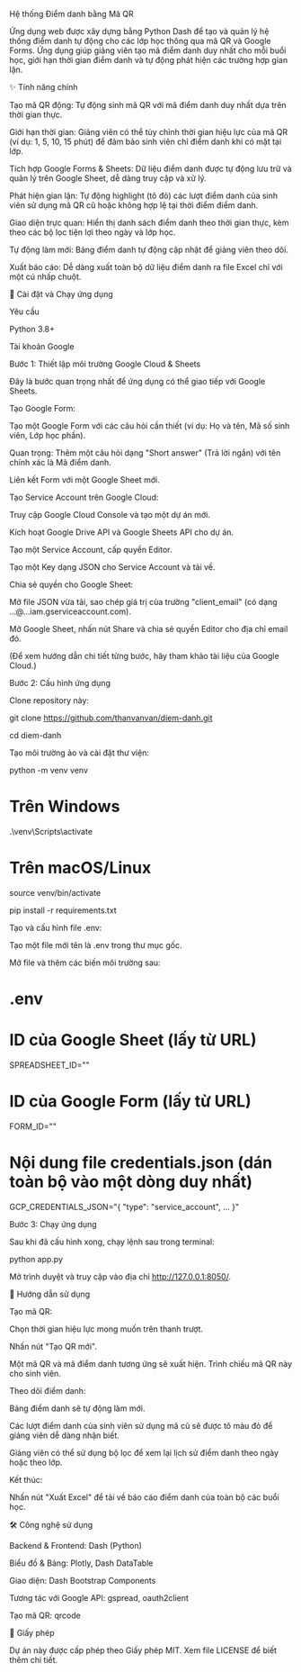 Hệ thống Điểm danh bằng Mã QR

Ứng dụng web được xây dựng bằng Python Dash để tạo và quản lý hệ thống điểm danh tự động cho các lớp học thông qua mã QR và Google Forms. Ứng dụng giúp giảng viên tạo mã điểm danh duy nhất cho mỗi buổi học, giới hạn thời gian điểm danh và tự động phát hiện các trường hợp gian lận.

✨ Tính năng chính

Tạo mã QR động: Tự động sinh mã QR với mã điểm danh duy nhất dựa trên thời gian thực.

Giới hạn thời gian: Giảng viên có thể tùy chỉnh thời gian hiệu lực của mã QR (ví dụ: 1, 5, 10, 15 phút) để đảm bảo sinh viên chỉ điểm danh khi có mặt tại lớp.

Tích hợp Google Forms & Sheets: Dữ liệu điểm danh được tự động lưu trữ và quản lý trên Google Sheet, dễ dàng truy cập và xử lý.

Phát hiện gian lận: Tự động highlight (tô đỏ) các lượt điểm danh của sinh viên sử dụng mã QR cũ hoặc không hợp lệ tại thời điểm điểm danh.

Giao diện trực quan: Hiển thị danh sách điểm danh theo thời gian thực, kèm theo các bộ lọc tiện lợi theo ngày và lớp học.

Tự động làm mới: Bảng điểm danh tự động cập nhật để giảng viên theo dõi.

Xuất báo cáo: Dễ dàng xuất toàn bộ dữ liệu điểm danh ra file Excel chỉ với một cú nhấp chuột.

🚀 Cài đặt và Chạy ứng dụng

Yêu cầu

Python 3.8+

Tài khoản Google

Bước 1: Thiết lập môi trường Google Cloud & Sheets

Đây là bước quan trọng nhất để ứng dụng có thể giao tiếp với Google Sheets.

Tạo Google Form:

Tạo một Google Form với các câu hỏi cần thiết (ví dụ: Họ và tên, Mã số sinh viên, Lớp học phần).

Quan trọng: Thêm một câu hỏi dạng "Short answer" (Trả lời ngắn) với tên chính xác là Mã điểm danh.

Liên kết Form với một Google Sheet mới.

Tạo Service Account trên Google Cloud:

Truy cập Google Cloud Console và tạo một dự án mới.

Kích hoạt Google Drive API và Google Sheets API cho dự án.

Tạo một Service Account, cấp quyền Editor.

Tạo một Key dạng JSON cho Service Account và tải về.

Chia sẻ quyền cho Google Sheet:

Mở file JSON vừa tải, sao chép giá trị của trường "client_email" (có dạng ...@...iam.gserviceaccount.com).

Mở Google Sheet, nhấn nút Share và chia sẻ quyền Editor cho địa chỉ email đó.

(Để xem hướng dẫn chi tiết từng bước, hãy tham khảo tài liệu của Google Cloud.)

Bước 2: Cấu hình ứng dụng

Clone repository này:

git clone https://github.com/thanvanvan/diem-danh.git

cd diem-danh

Tạo môi trường ảo và cài đặt thư viện:

python -m venv venv

# Trên Windows

.\venv\Scripts\activate

# Trên macOS/Linux

source venv/bin/activate

pip install -r requirements.txt

Tạo và cấu hình file .env:

Tạo một file mới tên là .env trong thư mục gốc.

Mở file và thêm các biến môi trường sau:

# .env

# ID của Google Sheet (lấy từ URL)

SPREADSHEET_ID=""

# ID của Google Form (lấy từ URL)

FORM_ID=""

# Nội dung file credentials.json (dán toàn bộ vào một dòng duy nhất)

GCP_CREDENTIALS_JSON="{ \"type\": \"service_account\", ... }"

Bước 3: Chạy ứng dụng

Sau khi đã cấu hình xong, chạy lệnh sau trong terminal:

python app.py

Mở trình duyệt và truy cập vào địa chỉ http://127.0.0.1:8050/.

📖 Hướng dẫn sử dụng

Tạo mã QR:

Chọn thời gian hiệu lực mong muốn trên thanh trượt.

Nhấn nút "Tạo QR mới".

Một mã QR và mã điểm danh tương ứng sẽ xuất hiện. Trình chiếu mã QR này cho sinh viên.

Theo dõi điểm danh:

Bảng điểm danh sẽ tự động làm mới.

Các lượt điểm danh của sinh viên sử dụng mã cũ sẽ được tô màu đỏ để giảng viên dễ dàng nhận biết.

Giảng viên có thể sử dụng bộ lọc để xem lại lịch sử điểm danh theo ngày hoặc theo lớp.

Kết thúc:

Nhấn nút "Xuất Excel" để tải về báo cáo điểm danh của toàn bộ các buổi học.

🛠️ Công nghệ sử dụng

Backend & Frontend: Dash (Python)

Biểu đồ & Bảng: Plotly, Dash DataTable

Giao diện: Dash Bootstrap Components

Tương tác với Google API: gspread, oauth2client

Tạo mã QR: qrcode

📜 Giấy phép

Dự án này được cấp phép theo Giấy phép MIT. Xem file LICENSE để biết thêm chi tiết.
